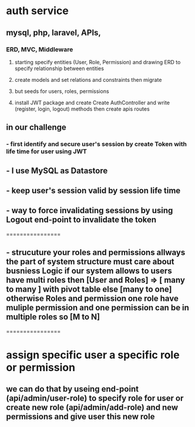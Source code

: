 # auth service

## mysql, php, laravel, APIs,

### ERD, MVC, Middleware

1. starting specify entities (User, Role, Permission) and drawing ERD to specify relationship between entities

2. create models and set relations and constraints then migrate

3. but seeds for users, roles, permissions
4. install JWT package and create Create AuthController and write (register, login, logout) methods then create apis routes

## in our challenge

### - first identify and secure user's session by create Token with life time for user using JWT

## - I use MySQL as Datastore

## - keep user's session valid by session life time

## - way to force invalidating sessions by using Logout end-point to invalidate the token

================

## - strucuture your roles and permissions allways the part of system structure must care about busniess Logic if our system allows to users have multi roles then [User and Roles] => [ many to many ] with pivot table else [many to one] otherwise Roles and permission one role have muliple permission and one permission can be in multiple roles so [M to N]

================

# assign specific user a specific role or permission

## we can do that by useing end-point (api/admin/user-role) to specify role for user or create new role (api/admin/add-role) and new permissions and give user this new role
